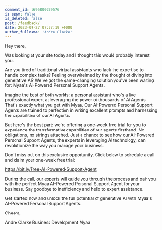 ```yaml
---
comment_id: 1695800239576
is_spam: false
is_deleted: false
post: /feedback/
date: 2023-09-27 07:37:19 +0000
author_fullname: 'Andre Clarke'
---
```


Hey there,

Was looking at your site today and I thought this would probably interest you.

Are you tired of traditional virtual assistants who lack the expertise to handle complex tasks? Feeling overwhelmed by the thought of diving into generative AI? We've got the game-changing solution you've been waiting for: Myaa's AI-Powered Personal Support Agents.

Imagine the best of both worlds: a personal assistant who's a live professional expert at leveraging the power of thousands of AI Agents. That's exactly what you get with Myaa. Our AI-Powered Personal Support Agents are trained to perfection in writing excellent prompts and harnessing the capabilities of our AI Agents.

But here's the best part: we're offering a one-week free trial for you to experience the transformative capabilities of our agents firsthand. No obligations, no strings attached. Just a chance to see how our AI-Powered Personal Support Agents, the experts in leveraging AI technology, can revolutionize the way you manage your business.

Don't miss out on this exclusive opportunity. Click below to schedule a call and claim your one-week free trial:

https://bit.ly/Free-AI-Powered-Support-Agent

During the call, our experts will guide you through the process and pair you with the perfect Myaa AI-Powered Personal Support Agent for your business. Say goodbye to inefficiency and hello to expert assistance.

Get started now and unlock the full potential of generative AI with Myaa's AI-Powered Personal Support Agents.

Cheers,

Andre Clarke
Business Development
Myaa

